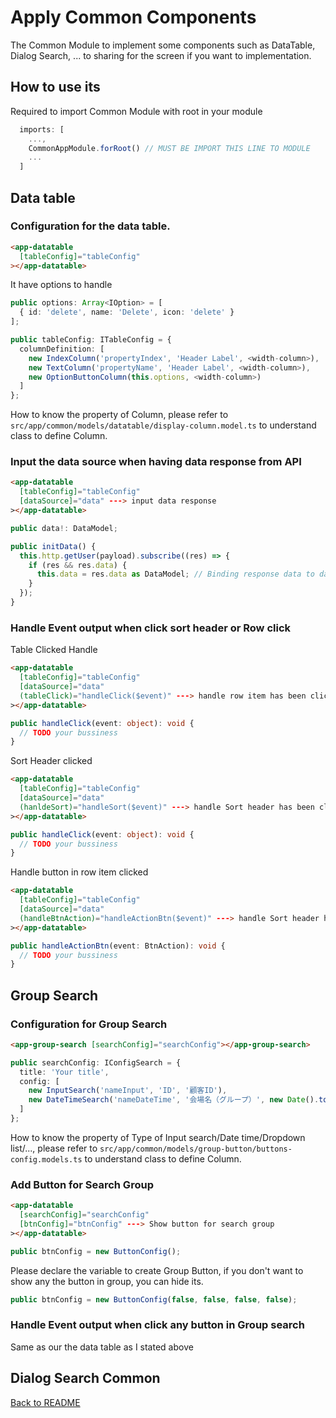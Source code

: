 # Apply Common Components 

The Common Module to implement some components such as DataTable, Dialog Search, ... to sharing for the screen if you want to implementation.

## How to use its

Required to import Common Module with root in your module
``` typescript
  imports: [
    ...,
    CommonAppModule.forRoot() // MUST BE IMPORT THIS LINE TO MODULE
    ...
  ]
```

## Data table
### Configuration for the data table. 
``` html
<app-datatable 
  [tableConfig]="tableConfig"
></app-datatable>
```
It have options to handle

``` typescript
public options: Array<IOption> = [
  { id: 'delete', name: 'Delete', icon: 'delete' }
];

public tableConfig: ITableConfig = {
  columnDefinition: [
    new IndexColumn('propertyIndex', 'Header Label', <width-column>),
    new TextColumn('propertyName', 'Header Label', <width-column>),
    new OptionButtonColumn(this.options, <width-column>)
  ]
};
```
How to know the property of Column, please refer to `src/app/common/models/datatable/display-column.model.ts` to understand class to define Column.

### Input the data source when having data response from API
``` html
<app-datatable 
  [tableConfig]="tableConfig"
  [dataSource]="data" ---> input data response
></app-datatable>
```

``` typescript
public data!: DataModel;

public initData() {
  this.http.getUser(payload).subscribe((res) => {
    if (res && res.data) {
      this.data = res.data as DataModel; // Binding response data to data source
    }
  });
}
```

### Handle Event output when click sort header or Row click
Table Clicked Handle
``` html
<app-datatable 
  [tableConfig]="tableConfig"
  [dataSource]="data"
  (tableClick)="handleClick($event)" ---> handle row item has been clicked
></app-datatable>
```

``` typescript
public handleClick(event: object): void {
  // TODO your bussiness
}
```
Sort Header clicked
``` html
<app-datatable 
  [tableConfig]="tableConfig"
  [dataSource]="data"
  (hanldeSort)="handleSort($event)" ---> handle Sort header has been clicked
></app-datatable>
```

``` typescript
public handleClick(event: object): void {
  // TODO your bussiness
}
```
Handle button in row item clicked
``` html
<app-datatable 
  [tableConfig]="tableConfig"
  [dataSource]="data"
  (handleBtnAction)="handleActionBtn($event)" ---> handle Sort header has been clicked
></app-datatable>
```

``` typescript
public handleActionBtn(event: BtnAction): void {
  // TODO your bussiness
}
```

## Group Search
### Configuration for Group Search
``` html
<app-group-search [searchConfig]="searchConfig"></app-group-search>
```
``` typescript
public searchConfig: IConfigSearch = {
  title: 'Your title',
  config: [
    new InputSearch('nameInput', 'ID', '顧客ID'),
    new DateTimeSearch('nameDateTime', '会場名（グループ）', new Date().toISOString(), false, 'YYYY/MM/DD')
  ]
};
```
How to know the property of Type of Input search/Date time/Dropdown list/..., please refer to `src/app/common/models/group-button/buttons-config.models.ts` to understand class to define Column.

### Add Button for Search Group
``` html
<app-datatable 
  [searchConfig]="searchConfig"
  [btnConfig]="btnConfig" ---> Show button for search group
></app-datatable>
```

``` typescript
public btnConfig = new ButtonConfig();
```
Please declare the variable to create Group Button, if you don't want to show any the button in group, you can hide its.

``` typescript
public btnConfig = new ButtonConfig(false, false, false, false);
```
### Handle Event output when click any button in Group search
Same as our the data table as I stated above

## Dialog Search Common


[Back to README](../README.md)
